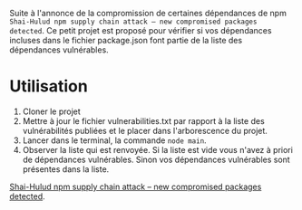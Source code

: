 Suite à l'annonce de la compromission de certaines dépendances de npm `
Shai-Hulud npm supply chain attack – new compromised packages detected`. Ce petit projet est proposé pour vérifier si vos dépendances incluses dans le fichier package.json font partie de la liste des dépendances vulnérables.

# Utilisation

1. Cloner le projet
2. Mettre à jour le fichier vulnerabilities.txt par rapport à la liste des vulnérabilités publiées et le placer dans l'arborescence du projet.
3. Lancer dans le terminal, la commande `node main`.
4. Observer la liste qui est renvoyée. Si la liste est vide vous n'avez à priori de dépendances vulnérables. Sinon vos dépendances vulnérables sont présentes dans la liste.

[Shai-Hulud npm supply chain attack – new compromised packages detected](https://jfrog.com/blog/shai-hulud-npm-supply-chain-attack-new-compromised-packages-detected/).
